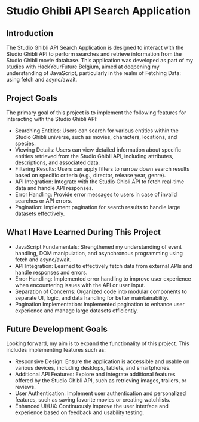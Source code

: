 # Studio Ghibli API Search Application

## Introduction

The Studio Ghibli API Search Application is designed to interact with the Studio Ghibli API 
to perform searches and retrieve information from the Studio Ghibli movie database. 
This application was developed as part of my studies with HackYourFuture Belgium, aimed at deepening my understanding of JavaScript, 
particularly in the realm of Fetching Data: using fetch and async/await.

## Project Goals

The primary goal of this project is to implement the following features for interacting with the Studio Ghibli API:

- Searching Entities: Users can search for various entities within the Studio Ghibli universe, such as movies, characters, locations, and species.
- Viewing Details: Users can view detailed information about specific entities retrieved from the Studio Ghibli API, including attributes, descriptions, and associated data.
- Filtering Results: Users can apply filters to narrow down search results based on specific criteria (e.g., director, release year, genre).
- API Integration: Integrate with the Studio Ghibli API to fetch real-time data and handle API responses.
- Error Handling: Provide error messages to users in case of invalid searches or API errors.
- Pagination: Implement pagination for search results to handle large datasets effectively.

## What I Have Learned During This Project

- JavaScript Fundamentals: Strengthened my understanding of event handling, DOM manipulation, and asynchronous programming using fetch and async/await.
- API Integration: Learned to effectively fetch data from external APIs and handle responses and errors.
- Error Handling: Implemented error handling to improve user experience when encountering issues with the API or user input.
- Separation of Concerns: Organized code into modular components to separate UI, logic, and data handling for better maintainability.
- Pagination Implementation: Implemented pagination to enhance user experience and manage large datasets efficiently.

## Future Development Goals

Looking forward, my aim is to expand the functionality of this project. This includes implementing features such as:
- Responsive Design: Ensure the application is accessible and usable on various devices, including desktops, tablets, and smartphones.
- Additional API Features: Explore and integrate additional features offered by the Studio Ghibli API, such as retrieving images, trailers, or reviews.
- User Authentication: Implement user authentication and personalized features, such as saving favorite movies or creating watchlists.
- Enhanced UI/UX: Continuously improve the user interface and experience based on feedback and usability testing.
